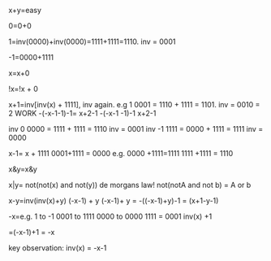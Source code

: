 x+y=easy 

0=0+0

1=inv(0000)+inv(0000)=1111+1111=1110. inv = 0001

-1=0000+1111

x=x+0

!x=!x + 0 

x+1=inv[inv(x) + 1111], inv again. e.g 1 0001 = 1110 + 1111 = 1101. inv = 0010 = 2
WORK
-(-x-1-1)-1= x+2-1
-(-x-1 -1)-1
x+2-1

inv 0 0000 = 1111 + 1111 = 1110 inv = 0001
inv -1 1111 = 0000 + 1111 = 1111 inv = 0000

x-1= x + 1111
0001+1111 = 0000
e.g. 0000 +1111=1111
1111 +1111 = 1110

x&y=x&y

x|y= not(not(x) and not(y))
de morgans law!
not(notA and not b) = A or b

x-y=inv(inv(x)+y) 
(-x-1) + y
(-x-1)+ y = -((-x-1)+y)-1 = (x+1-y-1)


-x=e.g. 1 to -1
0001 to 1111
0000 to 0000
1111 = 0001 
inv(x) +1

=(-x-1)+1 = -x


key observation: inv(x) = -x-1



 


 
